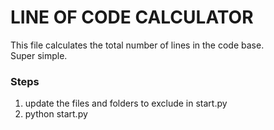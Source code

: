 # LINE OF CODE CALCULATOR
This file calculates the total number of lines in the code base.   
Super simple.   
   
   
### Steps
1. update the files and folders to exclude in start.py   
2. python start.py   
